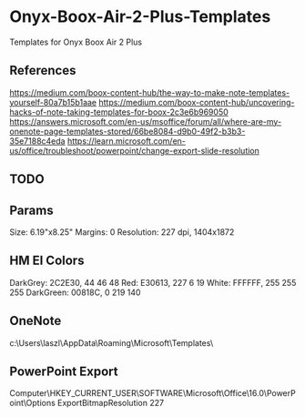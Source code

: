 # Onyx-Boox-Air-2-Plus-Templates

Templates for Onyx Boox Air 2 Plus

## References

<https://medium.com/boox-content-hub/the-way-to-make-note-templates-yourself-80a7b15b1aae>
<https://medium.com/boox-content-hub/uncovering-hacks-of-note-taking-templates-for-boox-2c3e6b969050>
<https://answers.microsoft.com/en-us/msoffice/forum/all/where-are-my-onenote-page-templates-stored/66be8084-d9b0-49f2-b3b3-35e7188c4eda>
<https://learn.microsoft.com/en-us/office/troubleshoot/powerpoint/change-export-slide-resolution>

## TODO

## Params

Size: 6.19"x8.25"
Margins: 0
Resolution: 227 dpi, 1404x1872

## HM EI Colors

DarkGrey: 2C2E30, 44 46 48
Red: E30613, 227 6 19
White: FFFFFF, 255 255 255
DarkGreen: 00818C, 0 219 140

## OneNote

c:\Users\laszl\AppData\Roaming\Microsoft\Templates\

## PowerPoint Export

Computer\HKEY_CURRENT_USER\SOFTWARE\Microsoft\Office\16.0\PowerPoint\Options
ExportBitmapResolution 227
